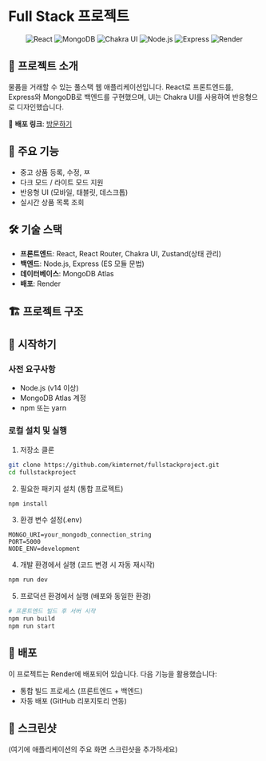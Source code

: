 # Full Stack 프로젝트

<div align="center">
  <img src="https://img.shields.io/badge/React-61DAFB?style=for-the-badge&logo=react&logoColor=black" alt="React" />
  <img src="https://img.shields.io/badge/MongoDB-47A248?style=for-the-badge&logo=mongodb&logoColor=white" alt="MongoDB" />
  <img src="https://img.shields.io/badge/Chakra%20UI-319795?style=for-the-badge&logo=chakra-ui&logoColor=white" alt="Chakra UI" />
  <img src="https://img.shields.io/badge/Node.js-339933?style=for-the-badge&logo=nodedotjs&logoColor=white" alt="Node.js" />
  <img src="https://img.shields.io/badge/Express-000000?style=for-the-badge&logo=express&logoColor=white" alt="Express" />
  <img src="https://img.shields.io/badge/Render-46E3B7?style=for-the-badge&logo=render&logoColor=white" alt="Render" />
</div>

## 📝 프로젝트 소개

물품을 거래할 수 있는 풀스택 웹 애플리케이션입니다. React로 프론트엔드를, Express와 MongoDB로 백엔드를 구현했으며, UI는 Chakra UI를 사용하여 반응형으로 디자인했습니다.

🔗 **배포 링크**: [방문하기](https://fullstackproject-1uw5.onrender.com)

## 🚀 주요 기능

- 중고 상품 등록, 수정, ㅉ
- 다크 모드 / 라이트 모드 지원
- 반응형 UI (모바일, 태블릿, 데스크톱)
- 실시간 상품 목록 조회

## 🛠️ 기술 스택

- **프론트엔드**: React, React Router, Chakra UI, Zustand(상태 관리)
- **백엔드**: Node.js, Express (ES 모듈 문법)
- **데이터베이스**: MongoDB Atlas
- **배포**: Render

## 🏗️ 프로젝트 구조

## 🏁 시작하기

### 사전 요구사항

- Node.js (v14 이상)
- MongoDB Atlas 계정
- npm 또는 yarn

### 로컬 설치 및 실행

1. 저장소 클론
```bash
git clone https://github.com/kimternet/fullstackproject.git
cd fullstackproject
```

2. 필요한 패키지 설치 (통합 프로젝트)
```bash
npm install
```

3. 환경 변수 설정(.env)
```
MONGO_URI=your_mongodb_connection_string
PORT=5000
NODE_ENV=development
```

4. 개발 환경에서 실행 (코드 변경 시 자동 재시작)
```bash
npm run dev
```

5. 프로덕션 환경에서 실행 (배포와 동일한 환경)
```bash
# 프론트엔드 빌드 후 서버 시작
npm run build
npm run start
```

## 🚀 배포

이 프로젝트는 Render에 배포되어 있습니다. 다음 기능을 활용했습니다:

- 통합 빌드 프로세스 (프론트엔드 + 백엔드)
- 자동 배포 (GitHub 리포지토리 연동)


## 📸 스크린샷

(여기에 애플리케이션의 주요 화면 스크린샷을 추가하세요)


